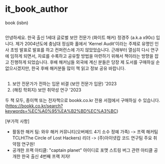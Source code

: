# it_book_author
book (isbn)

##
안녕하세요. 한국 출신 1세대 글로벌 보안 전문가 (화이트 해커) 정경주 (a.k.a x90c) 입니다.
제가 2004년도에 충남대 정심화 홀에서 'Kernel Audit'이라는 주제로 유명인 인사 초빙 발표로 발표를 하고 컨퍼런스에 가지 않았었습니다.
근래부터 열심히 다시 연구에 임하게 되면서, 자료를 수록하고 공유할 방법을 마련하기 위해서 책이라는 방향을 잡고 진행하게 되었습니다.
후배 해커님들 외국에 계신 분들은 당장 제 도서를 구매하실 순 없으시겠지만, 한국 후배 해커분들 많이 책 읽고 정보 공유 바랍니다.
##

1.  보안 전문가가 전하는 입문 비결 (보안 전문가 입문) '2023
2.  (해킹 학회지) 보안 취약성 연구 '2023

두 책 모두, 종이책 또는 전자책으로 bookk.co.kr 전용 서점에서 구매하실 수 있습니다.<br>
(https://bookk.co.kr/search?keywords=%EC%A0%95%EA%B2%BD%EC%A3%BC)

[부가적 사항]
* 활동한 해커 팀: 와우 해커 커뮤니티(오버헤드 4기 소수 정예 가족) -> 프랙 해커팀 TCLH(The Circle of Lost Hackers) 리더 -> (주)아이넷캅 코드 연구팀 주요 취약점 연구원!
* 공개한 프랙 아티클: "captain planet" 아이디로 포맷 스트링 버그 관련 아티클 공개한 한국 출신 4번째 프랙 저자!
